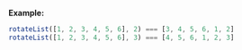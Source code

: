**Example:**

```javascript
rotateList([1, 2, 3, 4, 5, 6], 2) === [3, 4, 5, 6, 1, 2]
rotateList([1, 2, 3, 4, 5, 6], 3) === [4, 5, 6, 1, 2, 3]
```